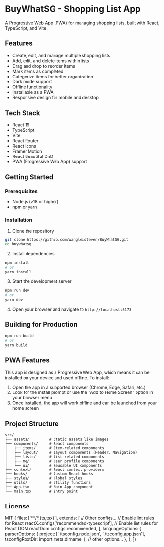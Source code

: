 # BuyWhatSG - Shopping List App

A Progressive Web App (PWA) for managing shopping lists, built with React, TypeScript, and Vite.

## Features

- Create, edit, and manage multiple shopping lists
- Add, edit, and delete items within lists
- Drag and drop to reorder items
- Mark items as completed
- Categorize items for better organization
- Dark mode support
- Offline functionality
- Installable as a PWA
- Responsive design for mobile and desktop

## Tech Stack

- React 19
- TypeScript
- Vite
- React Router
- React Icons
- Framer Motion
- React Beautiful DnD
- PWA (Progressive Web App) support

## Getting Started

### Prerequisites

- Node.js (v18 or higher)
- npm or yarn

### Installation

1. Clone the repository

```bash
git clone https://github.com/wangleisteven/BuyWhatSG.git
cd buywhatsg
```

2. Install dependencies

```bash
npm install
# or
yarn install
```

3. Start the development server

```bash
npm run dev
# or
yarn dev
```

4. Open your browser and navigate to `http://localhost:5173`

## Building for Production

```bash
npm run build
# or
yarn build
```

## PWA Features

This app is designed as a Progressive Web App, which means it can be installed on your device and used offline. To install:

1. Open the app in a supported browser (Chrome, Edge, Safari, etc.)
2. Look for the install prompt or use the "Add to Home Screen" option in your browser menu
3. Once installed, the app will work offline and can be launched from your home screen

## Project Structure

```
src/
├── assets/         # Static assets like images
├── components/     # React components
│   ├── items/      # Item-related components
│   ├── layout/     # Layout components (Header, Navigation)
│   ├── lists/      # List-related components
│   ├── me/         # User profile components
│   └── ui/         # Reusable UI components
├── context/        # React context providers
├── hooks/          # Custom React hooks
├── styles/         # Global styles
├── utils/          # Utility functions
├── App.tsx         # Main App component
└── main.tsx        # Entry point
```

## License

MIT
  {
    files: ['**/*.{ts,tsx}'],
    extends: [
      // Other configs...
      // Enable lint rules for React
      reactX.configs['recommended-typescript'],
      // Enable lint rules for React DOM
      reactDom.configs.recommended,
    ],
    languageOptions: {
      parserOptions: {
        project: ['./tsconfig.node.json', './tsconfig.app.json'],
        tsconfigRootDir: import.meta.dirname,
      },
      // other options...
    },
  },
])
```
